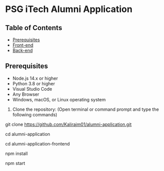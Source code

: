 # PSG iTech Alumni Application

## Table of Contents

- [Prerequisites](#Prerequisites)
- [Front-end](#Front-end)
- [Back-end](#Back-end)

## Prerequisites

- Node.js 14.x or higher
- Python 3.8 or higher
- Visual Studio Code
- Any Browser
- Windows, macOS, or Linux operating system


1. Clone the repository:
   (Open terminal or command prompt and type the following commands)

git clone https://github.com/Kalirajm01/alumni-application.git

cd alumni-application

cd alumni-application-frontend

npm install

npm start
